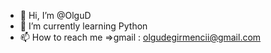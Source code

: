 - 👋 Hi, I’m @OlguD
- 🌱 I’m currently learning Python
- 📫 How to reach me   =>gmail : olgudegirmencii@gmail.com

<!---
OlguD/OlguD is a ✨ special ✨ repository because its `README.md` (this file) appears on your GitHub profile.
You can click the Preview link to take a look at your changes.
--->
